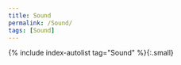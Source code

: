 ```yaml
---
title: Sound
permalink: /Sound/
tags: [Sound]
---
```


{% include index-autolist tag="Sound" %}{:.small}
